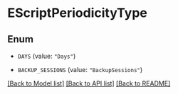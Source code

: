 # EScriptPeriodicityType

## Enum


* `DAYS` (value: `"Days"`)

* `BACKUP_SESSIONS` (value: `"BackupSessions"`)


[[Back to Model list]](../README.md#documentation-for-models) [[Back to API list]](../README.md#documentation-for-api-endpoints) [[Back to README]](../README.md)


